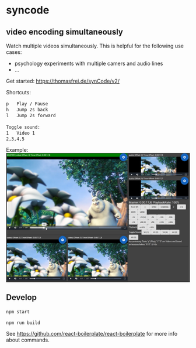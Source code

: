 # syncode

## video encoding simultaneously

Watch multiple videos simultaneously. 
This is helpful for the following use cases:
* psychology experiments with multiple camers and audio lines
* ...

Get started:
https://thomasfrei.de/synCode/v2/

Shortcuts:
```
p   Play / Pause
h   Jump 2s back
l   Jump 2s forward

Toggle sound:
1   Video 1
2,3,4,5   
```

Example:
<img src="./syncode-sample.png" alt="syncode example" align="center" />

## Develop

```
npm start
```

```
npm run build
```

See https://github.com/react-boilerplate/react-boilerplate for more info about commands.